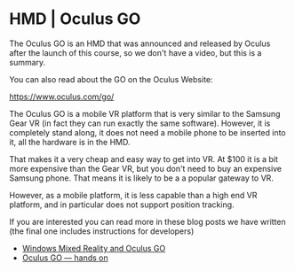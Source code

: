 # HMD | Oculus GO

The Oculus GO is an HMD that was announced and released by Oculus after the launch of this course, so we don't have a video, but this is a summary. 

You can also read about the GO on the Oculus Website:

https://www.oculus.com/go/

The Oculus GO is a mobile VR platform that is very similar to the Samsung Gear VR (in fact they can run exactly the same software). However, it is completely stand along, it does not need a mobile phone to be inserted into it, all the hardware is in the HMD. 

That makes it a very cheap and easy way to get into VR. At $100 it is a bit more expensive than the Gear VR, but you don't need to buy an expensive Samsung phone. That means it is likely to be a a popular gateway to VR. 

However, as a mobile platform, it is less capable than a high end VR platform, and in particular does not support position tracking. 

If you are interested you can read more in these blog posts we have written (the final one includes instructions for developers)

- [Windows Mixed Reality and Oculus GO](https://medium.com/virtual-reality-virtual-people/windows-mixed-reality-and-oculus-go-745ef6e31760)
- [Oculus GO — hands on](https://medium.com/virtual-reality-virtual-people/oculus-go-hands-on-e7a279dc47e8)
